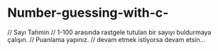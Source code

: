 # Number-guessing-with-c-
// Sayı Tahmin             // 1-100 arasında rastgele tutulan bir sayıyı buldurmaya çalışın.             // Puanlama yapınız.             // devam etmek istiyorsa devam etsin...

